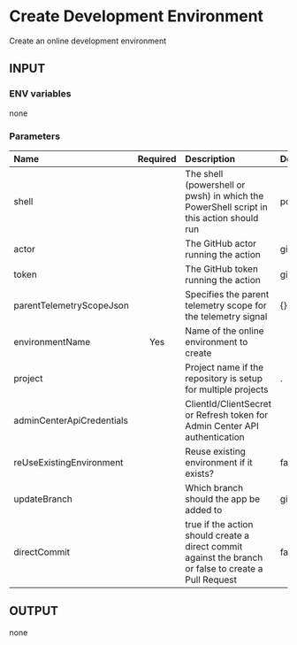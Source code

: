 # Create Development Environment

Create an online development environment

## INPUT

### ENV variables

none

### Parameters

| Name | Required | Description | Default value |
| :-- | :-: | :-- | :-- |
| shell | | The shell (powershell or pwsh) in which the PowerShell script in this action should run | powershell |
| actor | | The GitHub actor running the action | github.actor |
| token | | The GitHub token running the action | github.token |
| parentTelemetryScopeJson | | Specifies the parent telemetry scope for the telemetry signal | {} |
| environmentName | Yes | Name of the online environment to create |
| project | | Project name if the repository is setup for multiple projects | . |
| adminCenterApiCredentials | | ClientId/ClientSecret or Refresh token for Admin Center API authentication | |
| reUseExistingEnvironment | | Reuse existing environment if it exists? | false |
| updateBranch | | Which branch should the app be added to | github.ref_name |
| directCommit | | true if the action should create a direct commit against the branch or false to create a Pull Request | false |

## OUTPUT

none
